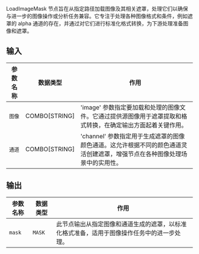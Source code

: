 LoadImageMask 节点旨在从指定路径加载图像及其相关遮罩，处理它们以确保与进一步的图像操作或分析任务兼容。它专注于处理各种图像格式和条件，例如遮罩的 alpha 通道的存在，并通过对它们进行标准化格式转换，为下游处理准备图像和遮罩。

## 输入

| 参数名称   | 数据类型 | 作用                                                         |
|------------|----------|--------------------------------------------------------------|
| `图像`    | COMBO[STRING] | 'image' 参数指定要加载和处理的图像文件。它通过提供源图像用于遮罩提取和格式转换，在确定输出方面起着关键作用。 |
| `通道`  | COMBO[STRING] | 'channel' 参数指定用于生成遮罩的图像颜色通道。这允许根据不同的颜色通道灵活创建遮罩，增强节点在各种图像处理场景中的实用性。 |

## 输出

| 参数名称 | 数据类型 | 作用                                                         |
|----------|----------|--------------------------------------------------------------|
| `mask`   | `MASK`   | 此节点输出从指定图像和通道生成的遮罩，以标准化格式准备，适用于图像操作任务中的进一步处理。 |
